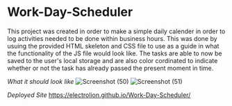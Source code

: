 # Work-Day-Scheduler

This project was created in order to make a simple daily calender in order to log activities needed to be done within business hours. This was done by usuing the provided HTML skeleton and CSS file to use as a guide in what the functionality of the JS file would look like. The tasks are able to now be saved to the  user's local storage and are also color cordinated to indicate whether or not the task has already passed the present moment in time. 

*What it should look like*
![Screenshot (50)](https://user-images.githubusercontent.com/84581536/126812995-f592cd61-e6d6-4cf5-b330-a8710644e9d7.png)
![Screenshot (51)](https://user-images.githubusercontent.com/84581536/126813006-6c35e16f-8ac0-48c5-ba4d-b3eda69281d8.png)


*Deployed Site*
https://electrolion.github.io/Work-Day-Scheduler/
